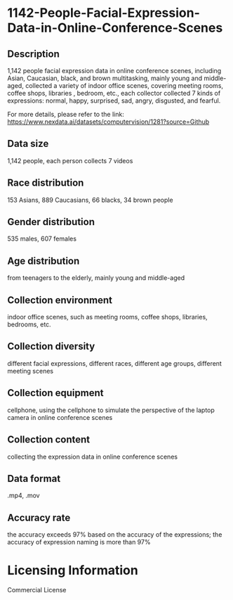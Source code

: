 # 1142-People-Facial-Expression-Data-in-Online-Conference-Scenes

## Description
1,142 people facial expression data in online conference scenes, including Asian, Caucasian, black, and brown multitasking, mainly young and middle-aged, collected a variety of indoor office scenes, covering meeting rooms, coffee shops, libraries , bedroom, etc., each collector collected 7 kinds of expressions: normal, happy, surprised, sad, angry, disgusted, and fearful.

For more details, please refer to the link: https://www.nexdata.ai/datasets/computervision/1281?source=Github


## Data size
1,142 people, each person collects 7 videos
## Race distribution
153 Asians, 889 Caucasians, 66 blacks, 34 brown people
## Gender distribution
535 males, 607 females
## Age distribution
from teenagers to the elderly, mainly young and middle-aged
## Collection environment
indoor office scenes, such as meeting rooms, coffee shops, libraries, bedrooms, etc.
## Collection diversity
different facial expressions, different races, different age groups, different meeting scenes
## Collection equipment
cellphone, using the cellphone to simulate the perspective of the laptop camera in online conference scenes
## Collection content
collecting the expression data in online conference scenes
## Data format
.mp4, .mov
## Accuracy rate
the accuracy exceeds 97% based on the accuracy of the expressions; the accuracy of expression naming is more than 97%
# Licensing Information
Commercial License
